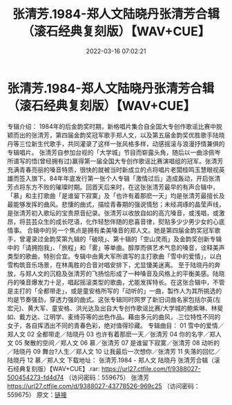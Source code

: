 ﻿---
title: 张清芳.1984-郑人文陆晓丹张清芳合辑（滚石经典复刻版）【WAV+CUE】
date: 2022-03-16 07:02:21
categories: WAV车载音乐、镜像
tags: 华语中文
---
# 张清芳.1984-郑人文陆晓丹张清芳合辑（滚石经典复刻版）【WAV+CUE】

专辑介绍：
1984年的后金韵奖时期，新格唱片集合自全国大专创作歌谣比赛中脱颖而出的张清芳，第四届金韵奖冠军歌手郑人文，以及第五届金韵奖优胜歌手陆晓丹等三位新生代歌手，共同灌录了这样一张风格多样，动感摇滚与浪漫抒情兼俱的专辑唱片。
张清芳自参加台视的「大学城」节目而崭露头角，随后以一曲涂佩岑所谱写的悟(曾经拥有过)赢得第一届全国大专创作歌谣比赛演唱组的冠军。张清芳充满青春亮丽的嗓音特质，很快的就被当时新成立的点将唱片老闆桂鸣玉慧眼视英雄而签入旗下。84年年底发行第一张个人专辑「激情过后」造成轰动，开启张清芳点将东方不败的璀璨时期。回首天后来时，在这张张清芳最早的有声合辑中，「慕」和主打歌曲「是谁留下寂寞」及「也许有着那麽一天」均是张清芳最擅长及最能够发挥的曲风。悲悽的曲式，描绘青春期的强说情愁；未经凋琢的晶莹声线，是张清芳初入歌坛的宝贵原音纪录。张清芳以收放自如的高亢嗓音，或浅唱，或激昂，将芸芸众生的成长呓语，化作轻愁伴随的悲喜音律，熨贴多少少男少女的心底情事。
合辑中的另一个焦点是拥有柔美嗓音的郑人文。她是第四届金韵奖冠军歌手，曾灌录过金韵奖第九辑的「破晓」、第十辑的「空山灵雨」及金韵奖创新专辑中的「请拥抱我」、「旅程」和「雾」等单曲。醇厚而俱艺术气息的嗓音，诠释美声类型的歌曲，特别合宜。专辑中由黄大军所谱写的主打歌曲「雪中的爱情」，以白雪构筑音乐场景，在林禹胜的合音对唱安排下，尤显悽美迷离。
至于陆晓丹的奔放，与郑人文的沉稳及张清芳的飞扬恰形成了一种嗓音及风格上的平衡美感。陆晓丹的嗓音爆发力十足，唱起摇滚类型的歌曲，尤能发挥特长。在这张合辑中，不管是主打的「全都带走」，或是童安格所写的「动听的」一曲，製作人为其所挑选的均是节奏强劲，穿透力强的曲式。这张专辑同时网罗了新旧词曲名家包括尔英(左宏元)、黄大军、童安格、洪光达及出自大专创作歌谣比赛/大学城的鲍紫琳、林斐如、戴方达、江明学、麦绮芬等的出色作品。藉由多元的曲风，.三位特性不同的女子，各自挥洒出不同的青春色彩，绝对值得珍藏。
专辑曲目：
01 雪中的爱情／郑人文
02 全都带走／陆晓丹
03 也许有着那麽一天／张清芳
04 你的名字／郑人文
05 聚散的空间／郑人文
06 慕／张清芳
07 是谁留下寂寞／张清芳
08 动听的／陆晓丹
09 舞台?人生／郑人文
10 让我最后一次想你／张清芳
11 失落的回忆／陆晓丹
12 慕／郑人文
下载地址：
张清芳.1984 - 郑人文 陆晓丹 张清芳合辑（滚石经典复刻版）【WAV+CUE】.rar: https://url27.ctfile.com/f/9388027-500454273-fd4d74
（访问密码：559675）
张清芳
https://url27.ctfile.com/d/9388027-43778526-969c25
（访问密码：559675）
原文：[链接](https://blog.sina.com.cn/s/blog_1647c7e7601030w7y.html)